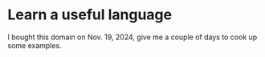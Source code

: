 # Learn a useful language

I bought this domain on Nov. 19, 2024, give me a couple of days to cook up some examples.
